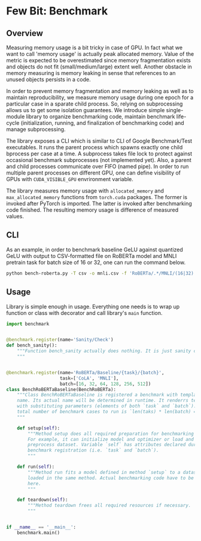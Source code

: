 # Few Bit: Benchmark

## Overview

Measuring memory usage is a bit tricky in case of GPU.
In fact what we want to call 'memory usage' is actually peak allocated memory.
Value of the metric is expected to be overestimated since memory fragmentation exists and objects do not fit (small/medium/large) extent well.
Another obstacle in memory measuring is memory leaking in sense that references to an unused objects persists in a code.

In order to prevent memory fragmentation and memory leaking as well as to maintain reproducibility, we measure memory usage during one epoch for a particular case in a sparate child process.
So, relying on subprocessing allows us to get some isolation guarantees.
We introduce simple single-module library to organize benchmarking code, maintain benchmark life-cycle (initialization, running, and finalization of benchmarking code) and manage subprocessing.

The library exposes a CLI which is similar to CLI of Google Benchmark/Test executables.
It runs the parent process which spawns exactly one child bprocess per case at a time.
A subprocess takes file lock to protect against occasional benchmark subprocesses (not implemented yet).
Also, a parent and child processes communicate over FIFO (named pipe).
In order to run multiple parent processes on different GPU, one can define visibility of GPUs with `CUDA_VISIBLE_GPU` envrironment variable.

The library measures memory usage with `allocated_memory` and `max_allocated_memory` functions from `torch.cuda` packages.
The former is invoked after PyTorch is imported.
The latter is invoked after benchmarking code finished.
The resulting memory usage is difference of measured values.

## CLI

As an example, in order to benchmark baseline GeLU against quantized GeLU with output to CSV-formatted file on RoBERTa model and MNLI pretrain task for batch size of 16 or 32, one can run the command below.

```bash
python bench-roberta.py -T csv -o mnli.csv -f 'RoBERTa/.*/MNLI/(16|32)'
```

## Usage

Library is simple enough in usage.
Everything one needs is to wrap up function or class with decorator and call library's `main` function.

```python
import benchmark


@benchmark.register(name='Sanity/Check')
def bench_sanity():
    """Function bench_sanity actually does nothing. It is just sanity check.
    """


@benchmark.register(name='RoBERTa/Baseline/{task}/{batch}',
                    task=['CoLA', 'MNLI'],
                    batch=[16, 32, 64, 128, 256, 512])
class BenchRoBERTaBaseline(BenchRoBERTa):
    """Class BenchRoBERTaBaseline is registered a benchmark with templated
    name. Its actual name will be determined in runtime. It renderrs template
    with substituting parameters (elements of both `task` and `batch`). The
    total number of benchmark cases to run is `len(taks) * len(batch) == 12`.
    """

    def setup(self):
        """Method setup does all required preparation for benchmarking code.
        For example, it can initialize model and optimizer or load and
        preprocess dataset. Variable `self` has attributes declared during
        benchmark registration (i.e. `task` and `batch`).
        """

    def run(self):
        """Method run fits a model defined in method `setup` to a dataset
        loaded in the same method. Actual benchmarking code have to be placed
        here.
        """

    def teardown(self):
        """Method teardown frees all required resources if necessary.
        """


if __name__ == '__main__':
    benchmark.main()
```
